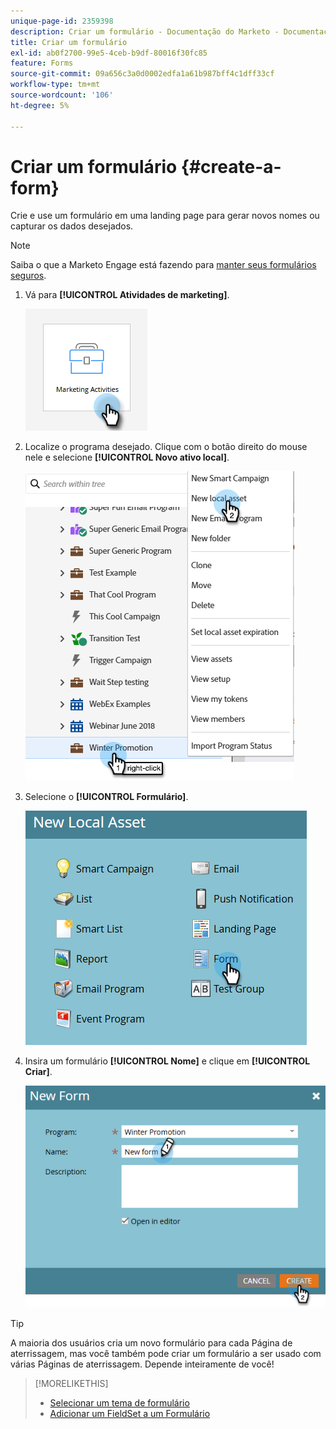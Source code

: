 ```yaml
---
unique-page-id: 2359398
description: Criar um formulário - Documentação do Marketo - Documentação do produto
title: Criar um formulário
exl-id: ab0f2700-99e5-4ceb-b9df-80016f30fc85
feature: Forms
source-git-commit: 09a656c3a0d0002edfa1a61b987bff4c1dff33cf
workflow-type: tm+mt
source-wordcount: '106'
ht-degree: 5%

---
```


# Criar um formulário {#create-a-form}

Crie e use um formulário em uma landing page para gerar novos nomes ou capturar os dados desejados.

>[!NOTE]
>
>Saiba o que a Marketo Engage está fazendo para [manter seus formulários seguros](https://nation.marketo.com/t5/Product-Documents/Forms-Service-Enhancements/ta-p/303670#M1038).

1. Vá para **[!UICONTROL Atividades de marketing]**.

   ![](assets/create-a-form-1.png)

1. Localize o programa desejado. Clique com o botão direito do mouse nele e selecione **[!UICONTROL Novo ativo local]**.

   ![](assets/create-a-form-2.png)

1. Selecione o **[!UICONTROL Formulário]**.

   ![](assets/create-a-form-3.png)

1. Insira um formulário **[!UICONTROL Nome]** e clique em **[!UICONTROL Criar]**.

   ![](assets/create-a-form-4.png)

>[!TIP]
>
>A maioria dos usuários cria um novo formulário para cada Página de aterrissagem, mas você também pode criar um formulário a ser usado com várias Páginas de aterrissagem. Depende inteiramente de você!

>[!MORELIKETHIS]
>
>* [Selecionar um tema de formulário](/help/marketo/product-docs/demand-generation/forms/creating-a-form/select-a-form-theme.md)
>* [Adicionar um FieldSet a um Formulário](/help/marketo/product-docs/demand-generation/forms/form-fields/add-a-fieldset-to-a-form.md)

